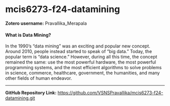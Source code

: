 # mcis6273-f24-datamining  

**Zotero username:** Pravallika_Merapala  

#### What is Data Mining?  
In the 1990’s “data mining” was an exciting and popular new concept. Around
2010, people instead started to speak of “big data.” Today, the popular term is
“data science.” However, during all this time, the concept remained the same:
use the most powerful hardware, the most powerful programming systems, and
the most efficient algorithms to solve problems in science, commerce, healthcare,
government, the humanities, and many other fields of human endeavor.  

---

**GitHub Repository Link:** <https://github.com/VSNSPravallika/mcis6273-f24-datamining.git>  


